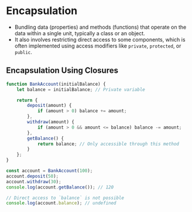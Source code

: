 # Encapsulation

- Bundling data (properties) and methods (functions) that operate on the data within a single unit, typically a class or an object.
- It also involves restricting direct access to some components, which is often implemented using access modifiers like `private`, `protected`, or `public`.

## Encapsulation Using Closures

``` javascript
function BankAccount(initialBalance) {
    let balance = initialBalance; // Private variable

    return {
        deposit(amount) {
            if (amount > 0) balance += amount;
        },
        withdraw(amount) {
            if (amount > 0 && amount <= balance) balance -= amount;
        },
        getBalance() {
            return balance; // Only accessible through this method
        }
    };
}

const account = BankAccount(100);
account.deposit(50);
account.withdraw(30);
console.log(account.getBalance()); // 120

// Direct access to `balance` is not possible
console.log(account.balance); // undefined

```
